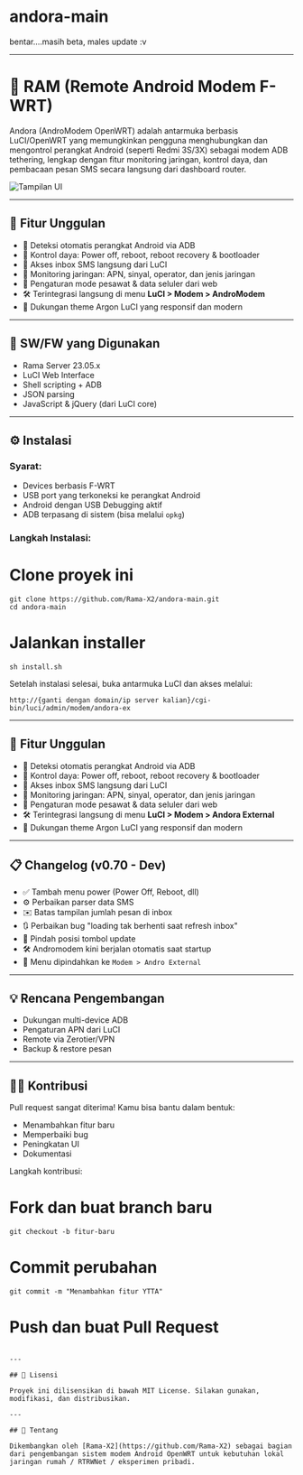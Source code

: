 # andora-main
 bentar....masih beta, males update :v

-----------------------------------------------------------------------------------------------------------------------------------------------------------------------------------------------------------------------------------------------------------------------------------


# 📶 RAM (Remote Android Modem F-WRT)

Andora (AndroModem OpenWRT) adalah antarmuka berbasis LuCI/OpenWRT yang memungkinkan pengguna menghubungkan dan mengontrol perangkat Android (seperti Redmi 3S/3X) sebagai modem ADB tethering, lengkap dengan fitur monitoring jaringan, kontrol daya, dan pembacaan pesan SMS secara langsung dari dashboard router.

![Tampilan UI](https://github.com/Rama-X2/andora-main/raw/main/screenshot.png)

---

## 🚀 Fitur Unggulan

- 🔌 Deteksi otomatis perangkat Android via ADB
- 🔁 Kontrol daya: Power off, reboot, reboot recovery & bootloader
- 📩 Akses inbox SMS langsung dari LuCI
- 📶 Monitoring jaringan: APN, sinyal, operator, dan jenis jaringan
- 📡 Pengaturan mode pesawat & data seluler dari web
- 🛠️ Terintegrasi langsung di menu **LuCI > Modem > AndroModem**
- 🌙 Dukungan theme Argon LuCI yang responsif dan modern

---

## 🧰 SW/FW yang Digunakan

- Rama Server 23.05.x
- LuCI Web Interface
- Shell scripting + ADB
- JSON parsing
- JavaScript & jQuery (dari LuCI core)

---

## ⚙️ Instalasi

### Syarat:
- Devices berbasis F-WRT
- USB port yang terkoneksi ke perangkat Android
- Android dengan USB Debugging aktif
- ADB terpasang di sistem (bisa melalui `opkg`)

### Langkah Instalasi:

# Clone proyek ini
```
git clone https://github.com/Rama-X2/andora-main.git
cd andora-main
```
# Jalankan installer
```
sh install.sh
```
Setelah instalasi selesai, buka antarmuka LuCI dan akses melalui:
```
http://{ganti dengan domain/ip server kalian}/cgi-bin/luci/admin/modem/andora-ex
```





---

## 🚀 Fitur Unggulan

- 🔌 Deteksi otomatis perangkat Android via ADB
- 🔁 Kontrol daya: Power off, reboot, reboot recovery & bootloader
- 📩 Akses inbox SMS langsung dari LuCI
- 📶 Monitoring jaringan: APN, sinyal, operator, dan jenis jaringan
- 📡 Pengaturan mode pesawat & data seluler dari web
- 🛠️ Terintegrasi langsung di menu **LuCI > Modem > Andora External**
- 🌙 Dukungan theme Argon LuCI yang responsif dan modern



---

## 📋 Changelog (v0.70 - Dev)

* ✅ Tambah menu power (Power Off, Reboot, dll)
* ⚙️ Perbaikan parser data SMS
* ✉️ Batas tampilan jumlah pesan di inbox
* 🔃 Perbaikan bug "loading tak berhenti saat refresh inbox"
* 📌 Pindah posisi tombol update
* 🛠️ Andromodem kini berjalan otomatis saat startup
* 📂 Menu dipindahkan ke `Modem > Andro External`

---

## 💡 Rencana Pengembangan

* Dukungan multi-device ADB
* Pengaturan APN dari LuCI
* Remote via Zerotier/VPN
* Backup & restore pesan

---

## 🧑‍💻 Kontribusi

Pull request sangat diterima! Kamu bisa bantu dalam bentuk:

* Menambahkan fitur baru
* Memperbaiki bug
* Peningkatan UI
* Dokumentasi

Langkah kontribusi:

# Fork dan buat branch baru
```
git checkout -b fitur-baru
```

# Commit perubahan
```
git commit -m "Menambahkan fitur YTTA"
```
# Push dan buat Pull Request
```

---

## 📄 Lisensi

Proyek ini dilisensikan di bawah MIT License. Silakan gunakan, modifikasi, dan distribusikan.

---

## 🧠 Tentang

Dikembangkan oleh [Rama-X2](https://github.com/Rama-X2) sebagai bagian dari pengembangan sistem modem Android OpenWRT untuk kebutuhan lokal jaringan rumah / RTRWNet / eksperimen pribadi.
